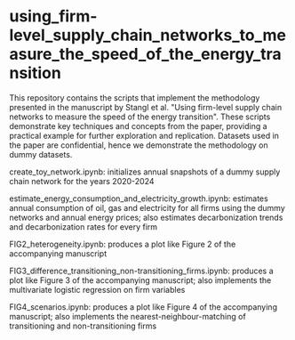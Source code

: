 # using_firm-level_supply_chain_networks_to_measure_the_speed_of_the_energy_transition

This repository contains the scripts that implement the methodology presented in the manuscript by Stangl et al. "Using firm-level supply chain networks to measure the speed of the energy transition". These scripts demonstrate key techniques and concepts from the paper, providing a practical example for further exploration and replication. Datasets used in the paper are confidential, hence we demonstrate the methodology on dummy datasets.

create_toy_network.ipynb: initializes annual snapshots of a dummy supply chain network for the years 2020-2024

estimate_energy_consumption_and_electricity_growth.ipynb: estimates annual consumption of oil, gas and electricity for all firms using the dummy networks and annual energy prices; also estimates decarbonization trends and decarbonization rates for every firm

FIG2_heterogeneity.ipynb: produces a plot like Figure 2 of the accompanying manuscript

FIG3_difference_transitioning_non-transitioning_firms.ipynb: produces a plot like Figure 3 of the accompanying manuscript; also implements the multivariate logistic regression on firm variables

FIG4_scenarios.ipynb: produces a plot like Figure 4 of the accompanying manuscript; also implements the nearest-neighbour-matching of transitioning and non-transitioning firms

